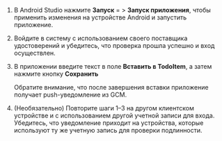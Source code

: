 
1. В Android Studio нажмите **Запуск** = > **Запуск приложения**, чтобы применить изменения на устройстве Android и запустить приложение.

2. Войдите в систему с использованием своего поставщика удостоверений и убедитесь, что проверка прошла успешно и вход осуществлен.

3. В приложении введите текст в поле **Вставить в TodoItem**, а затем нажмите кнопку **Сохранить**

   	Обратите внимание, что после завершения вставки приложение получает push-уведомление из GCM.

4. (Необязательно) Повторите шаги 1–3 на другом клиентском устройстве и с использованием другой учетной записи для входа. Убедитесь, что уведомление приходит на устройства, которые используют ту же учетную запись для проверки подлинности.

<!---HONumber=July15_HO3-->